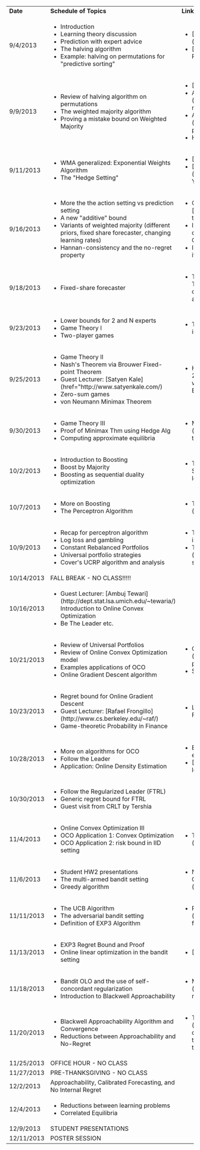 <table>
  <colgroup>
    <col width="10%" />
    <col width="40%" />
    <col width="50%" />
  </colgroup>

  <tr>
   <td><strong>Date</strong>
   <td><strong>Schedule of Topics</strong>
   <td><strong>Links + Notes</strong>

  <tr>
   <td>9/4/2013
   <td>
      <ul>
      <li>Introduction
      <li>Learning theory discussion
      <li>Prediction with expert advice
      <li>The halving algorithm
      <li>Example: halving on permutations for "predictive sorting"
   <td>
      <ul>
      <li markdown="span">[The Multiplicative Weights Update Method](http://www.cs.princeton.edu/~arora/pubs/MWsurvey.pdf)</li>
      <li markdown="span">[Notes](http://www.cs.berkeley.edu/~bartlett/courses/281b-sp08/21.pdf) from Peter Bartlett's Course</li>


  <tr>
   <td>9/9/2013
   <td>
      <ul>
      <li>Review of halving algorithm on permutations
      <li>The weighted majority algorithm
      <li>Proving a mistake bound on Weighted Majority
   <td>
      <ul>
      <li markdown="span">[Scribe notes](notes/lec1_090413.pdf) posted from Lecture 1 </li>
      <li markdown="span"> An [open problem](http://colt2010.haifa.il.ibm.com/papers/OpenProblemAbernethy.pdf) I posed regarding "learning rankings" from COLT 2010 </li>
      <li markdown="span"> Apparently [a solution](http://jmlr.org/proceedings/papers/v23/hazan12b/hazan12b.pdf) to this open problem by Elad Hazan, Satyen Kale, and Shai Shalev-Shwartz </li>
      <li markdown="span">Homework to be released soon! It will be due 9/25/2013.</li>


  <tr>
   <td>9/11/2013
   <td>
      <ul>
      <li>WMA generalized: Exponential Weights Algorithm
      <li>The "Hedge Setting"
   <td>
      <ul>
      <li markdown="span"> [Homework 1](homeworks/hw1.pdf) is available, it's due 9/25/2013.</li>
      <li markdown="span"> [Notes](http://seed.ucsd.edu/Onlinecrs/rsrc/Onlinecrs/LessonNo2/talk2.handout.pdf) from Yoav Freund's course</li>


  <tr>
   <td>9/16/2013
   <td>
      <ul>
      <li>More the the action setting vs prediction setting
      <li>A new "additive" bound
      <li>Variants of weighted majority (different priors, fixed share forecaster, changing learning rates)
      <li>Hannan-consistency and the no-regret property
   <td>
      <ul>
      <li markdown="span">Orig "Hedge Setting" introduced by Freund and Schapire's original Adaboost [paper](href="http://www.face-rec.org/algorithms/Boosting-Ensemble/decision-theoretic_generalization.pdf)</li>
      <li markdown="span">I showed an "additive bound" and a "multiplicative bound" in class on 9/16. These can be found in the [PLG book](http://www.amazon.com/Prediction-Learning-Games-Nicolo-Cesa-Bianchi/dp/0521841089) Theorems 2.2 and 2.4.</li>
      <li>I needed an inequality in class (regarding log E[exp(sX)]) which I didn't prove, but it's pretty classical and you can find the result in Lemma A.1 in the PLG book.</li>


  <tr>
   <td>9/18/2013
   <td>
      <ul>
      <li>Fixed-share forecaster
   <td>
      <ul>
      <li>This result is actually reasonably well-written up in the PLG book, section 5.2. Theorem 5.2 proves the bound on the hyperexperts.  Theorem 5.1 makes the connection between the complex algorithm making hyperexpert weight updates, and the efficient version.</li>


  <tr>
   <td>9/23/2013
   <td>
      <ul>
      <li>Lower bounds for 2 and N experts
      <li>Game Theory I
      <li>Two-player games
   <td>
      <ul>
      <li>The lower bound I proved in class, with the important details, can roughly be found in PLG section 3.7. The key lemmas are in Appendix A.1.6.</li>


  <tr>
   <td>9/25/2013
   <td>
      <ul>
      <li>Game Theory II
      <li>Nash's Theorem via Brouwer Fixed-point Theorem
      <li markdown="span">Guest Lecturer: [Satyen Kale](href="http://www.satyenkale.com/)</li>
      <li> Zero-sum games
      <li>von Neumann Minimax Theorem
   <td>
      <ul>
      <li markdown="span">Here are [the notes](http://agte-2011.wikischolars.columbia.edu/file/view/Notes+4.pdf) proving Nash's Theorem, which includes the proof of Sperner's Lemma that can be used to establish the Brouwer Fixed-point Theorem.</li>


  <tr>
   <td>9/30/2013
   <td>
      <ul>
      <li>Game Theory III
      <li>Proof of Minimax Thm using Hedge Alg
      <li>Computing approximate equilibria
   <td>
      <ul>
      <li markdown="span"> More on this trick can be found in the Arora/Hazan/Kale [survey](http://www.satyenkale.com/papers/mw-survey.pdf), where I first saw this technique. There's a more general version proven in PLG section 7.2.</li>


  <tr>
   <td>10/2/2013
   <td>
      <ul>
      <li>Introduction to Boosting
      <li>Boost by Majority
      <li>Boosting as sequential duality optimization
   <td>
      <ul>
      <li markdown="span">There a new Boosting [book](https://mitpress.mit.edu/books/boosting) out by Rob Schapire and Yoav Freund which is excellent. The relationship between online learning, the minimax theorem, and boosting, is in Chapter 6.</li>


  <tr>
   <td>10/7/2013
   <td>
      <ul>
      <li>More on Boosting
      <li>The Perceptron Algorithm
   <td>
      <ul>
      <li markdown="span">There are a number of good writeups of the perceptron regret bound. [Here is one](http://www.cs.cmu.edu/~avrim/ML09/lect0126.pdf)</li>


  <tr>
   <td>10/9/2013
   <td>
      <ul>
      <li>Recap for perceptron algorithm
      <li>Log loss and gambling
      <li>Constant Rebalanced Portfolios
      <li>Universal portfolio strategies
      <li>Cover's UCRP algorithm and analysis
   <td>
      <ul>
      <li markdown="span">Tom Cover's [original paper](http://www-isl.stanford.edu/~cover/papers/paper93.pdf) on Universal Portfolios</li>
      <li markdown="span">The [source of the easier analysis](http://link.springer.com/article/10.1023%2FA%3A1007530728748#page-1) source of the UCRP algorithm, with discussions of transaction costs</li>


  <tr>
   <td>10/14/2013
   <td>FALL BREAK - NO CLASS!!!!!
   <td>


  <tr>
   <td>10/16/2013
   <td>
      <ul>
      <li markdown="span">Guest Lecturer: [Ambuj Tewari](http://dept.stat.lsa.umich.edu/~tewaria/) Introduction to Online Convex Optimization</li>
      <li>Be The Leader etc.
   <td>


  <tr>
   <td>10/21/2013
   <td>
      <ul>
      <li>Review of Universal Portfolios
      <li>Review of Online Convex Optimization model
      <li>Examples applications of OCO
      <li>Online Gradient Descent algorithm
   <td>
      <ul>
      <li markdown="span">Original [OCO + gradient descent](http://machinelearning.wustl.edu/mlpapers/paper_files/icml2003_Zinkevich03.pdf) paper by Zinkevich</li>
      <li>Several good survey papers on OCO now, see links on course website


  <tr>
   <td>10/23/2013
   <td>
      <ul>
      <li>Regret bound for Online Gradient Descent
      <li markdown="span">Guest Lecturer: [Rafael Frongillo](http://www.cs.berkeley.edu/~raf/)</li>
      <li>Game-theoretic Probability in Finance
   <td>
      <ul>
      <li markdown="span">Lecture based on ideas from [this book](http://www.amazon.com/Probability-Finance-Its-Only-Game/dp/0471402265)</li>


  <tr>
   <td>10/28/2013
   <td>
      <ul>
      <li>More on algorithms for OCO
      <li>Follow the Leader
      <li>Application: Online Density Estimation
   <td>
      <ul>
      <li markdown="span">Earlly [work by Azoury and Warmuth](http://arxiv.org/pdf/1301.6677) on density estimation</li>
      <li markdown="span"> [General results](http://ie.technion.ac.il/~ehazan/papers/log-journal.pdf) for logarithmic regret algorithms by Hazan, Agarwal, and Kale</li>


  <tr>
   <td>10/30/2013
   <td>
      <ul>
      <li>Follow the Regularized Leader (FTRL)
      <li>Generic regret bound for FTRL
      <li>Guest visit from CRLT by Tershia
   <td>


  <tr>
   <td>11/4/2013
   <td>
      <ul>
      <li>Online Convex Optimization III
      <li>OCO Application 1: Convex Optimization
      <li>OCO Application 2: risk bound in IID setting
   <td>
      <ul>
      <li markdown="span">The "online to batch conversion" idea started with [this nips paper](http://books.nips.cc/papers/files/nips14/LT07.pdf) from 2004</li>


  <tr>
   <td>11/6/2013
   <td>
      <ul>
      <li>Student HW2 presentations
      <li>The multi-armed bandit setting
      <li>Greedy algorithm
   <td>
      <ul>
      <li markdown="span">Nearly all results from the next couple of lectures can be found in Bubeck and Cesa-Bianchi's [survey of regret analysis for bandit problems](http://www.princeton.edu/~sbubeck/SurveyBCB12.pdf)</li>


  <tr>
   <td>11/11/2013
   <td>
      <ul>
      <li>The UCB Algorithm
      <li>The adversarial bandit setting
      <li>Definition of EXP3 Algorithm
   <td>
      <ul>
      <li markdown="span">Peter Auer was [the first to propose](http://jmlr.org/papers/volume3/auer02a/auer02a.pdf) the UCB algorithm for a finite-time analysis of the multi-armed bandit setting</li>


  <tr>
   <td>11/13/2013
   <td>
      <ul>
      <li>EXP3 Regret Bound and Proof
      <li>Online linear optimization in the bandit setting
   <td>
      <ul>
      <li markdown="span">[Bandit slides](notes/bandit_talk_slides.pdf) from class presentation</li>


  <tr>
   <td>11/18/2013
   <td>
      <ul>
      <li>Bandit OLO and the use of self-concordant regularization
      <li>Introduction to Blackwell Approachability
   <td>
      <ul>
      <li markdown="span">My [2011 COLT paper](http://jmlr.org/proceedings/papers/v19/abernethy11b/abernethy11b.pdf) does a reasonably good job describing the Approachability setting</li>


  <tr>
   <td>11/20/2013
   <td>
      <ul>
      <li>Blackwell Approachability Algorithm and Convergence
      <li>Reductions between Approachability and No-Regret
   <td>
      <ul>
      <li markdown="span">The [COLT paper](http://jmlr.org/proceedings/papers/v19/abernethy11b/abernethy11b.pdf) describes the reduction using cone duality, but there has been some recent work that showed how to avoid the use of cones and instead uses an OCO reduction. But the paper doesn't appear to be available yet, I'll contact the authors for more.</li>


  <tr>
   <td>11/25/2013
   <td> OFFICE HOUR - NO CLASS
   <td>


  <tr>
   <td>11/27/2013
   <td>PRE-THANKSGIVING - NO CLASS
   <td>


  <tr>
   <td>12/2/2013
   <td>Approachability, Calibrated Forecasting, and No Internal Regret
   <td>


  <tr>
   <td>12/4/2013
   <td>
      <ul>
      <li>Reductions between learning problems
      <li>Correlated Equilibria
   <td>


  <tr>
   <td>12/9/2013
   <td>STUDENT PRESENTATIONS
   <td>


  <tr>
   <td>12/11/2013
   <td>POSTER SESSION
   <td>
